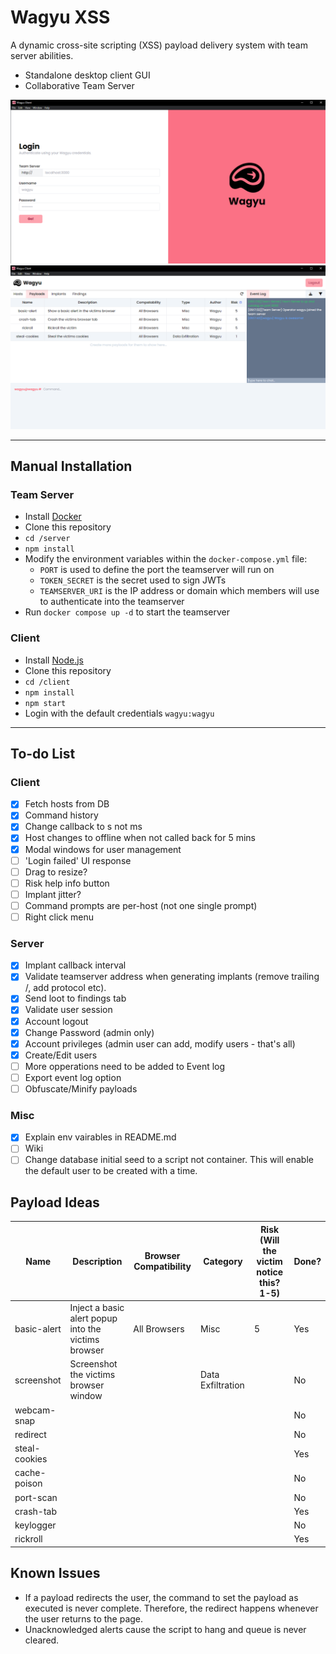 # Wagyu XSS
A dynamic cross-site scripting (XSS) payload delivery system with team server abilities.

- Standalone desktop client GUI
- Collaborative Team Server

![Client Login Page](./images/client-login.png) ![Client Payloads Table](./images/client-payloads.png)

---
## Manual Installation
### Team Server
* Install [Docker](https://docs.docker.com/engine/installation/)
* Clone this repository
* `cd /server`
* `npm install`
* Modify the environment variables within the `docker-compose.yml` file:
    - `PORT` is used to define the port the teamserver will run on
    - `TOKEN_SECRET` is the secret used to sign JWTs
    - `TEAMSERVER_URI` is the IP address or domain which members will use to authenticate into the teamserver
* Run `docker compose up -d` to start the teamserver


### Client
* Install [Node.js](https://nodejs.org/en/download/)
* Clone this repository
* `cd /client`
* `npm install`
* `npm start`
* Login with the default credentials `wagyu:wagyu`
---
## To-do List
### Client
- [x] Fetch hosts from DB
- [x] Command history
- [x] Change callback to s not ms
- [x] Host changes to offline when not called back for 5 mins
- [x] Modal windows for user management
- [ ] 'Login failed' UI response
- [ ] Drag to resize?
- [ ] Risk help info button
- [ ] Implant jitter?
- [ ] Command prompts are per-host (not one single prompt)
- [ ] Right click menu

### Server
- [x] Implant callback interval
- [x] Validate teamserver address when generating implants (remove trailing /, add protocol etc).
- [x] Send loot to findings tab
- [x] Validate user session
- [x] Account logout
- [x] Change Password (admin only)
- [x] Account privileges (admin user can add, modify users - that's all)
- [x] Create/Edit users
- [ ] More opperations need to be added to Event log
- [ ] Export event log option
- [ ] Obfuscate/Minify payloads

### Misc
- [x] Explain env vairables in README.md
- [ ] Wiki
- [ ] Change database initial seed to a script not container. This will enable the default user to be created with a time.

## Payload Ideas

|Name|Description|Browser Compatibility|Category|Risk (Will the victim notice this? 1-5)|Done?|
|---|---|---|---|---|---|
|basic-alert|Inject a basic alert popup into the victims browser|All Browsers|Misc|5|Yes|
|screenshot|Screenshot the victims browser window||Data Exfiltration||No|
|webcam-snap|||||No|
|redirect|||||No|
|steal-cookies|||||Yes|
|cache-poison|||||No|
|port-scan|||||No|
|crash-tab|||||Yes|
|keylogger|||||No|
|rickroll|||||Yes|


## Known Issues
* If a payload redirects the user, the command to set the payload as executed is never complete. Therefore, the redirect happens whenever the user returns to the page.
* Unacknowledged alerts cause the script to hang and queue is never cleared.
